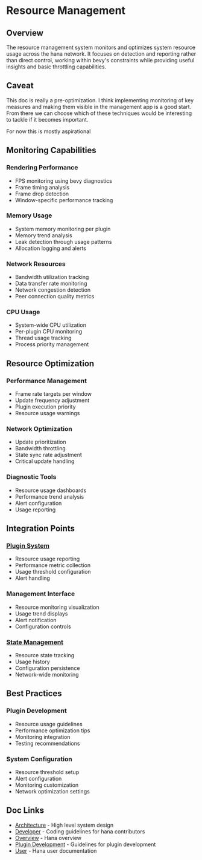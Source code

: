 # Resource Management

## Overview
The resource management system monitors and optimizes system resource usage across the hana network. It focuses on detection and reporting rather than direct control, working within bevy's constraints while providing useful insights and basic throttling capabilities.
## Caveat
This doc is really a pre-optimization. I think implementing monitoring of key measures and making them visible in the management app is a good start. From there we can choose which of these techniques would be interesting to tackle if it becomes important.

For now this is mostly aspirational
## Monitoring Capabilities
### Rendering Performance
- FPS monitoring using bevy diagnostics
- Frame timing analysis
- Frame drop detection
- Window-specific performance tracking
### Memory Usage
- System memory monitoring per plugin
- Memory trend analysis
- Leak detection through usage patterns
- Allocation logging and alerts
### Network Resources
- Bandwidth utilization tracking
- Data transfer rate monitoring
- Network congestion detection
- Peer connection quality metrics
### CPU Usage
- System-wide CPU utilization
- Per-plugin CPU monitoring
- Thread usage tracking
- Process priority management
## Resource Optimization
### Performance Management
- Frame rate targets per window
- Update frequency adjustment
- Plugin execution priority
- Resource usage warnings
### Network Optimization
- Update prioritization
- Bandwidth throttling
- State sync rate adjustment
- Critical update handling
### Diagnostic Tools
- Resource usage dashboards
- Performance trend analysis
- Alert configuration
- Usage reporting
## Integration Points
### [Plugin System](./plugins.md)
- Resource usage reporting
- Performance metric collection
- Usage threshold configuration
- Alert handling
### Management Interface
- Resource monitoring visualization
- Usage trend displays
- Alert notification
- Configuration controls
### [State Management](./state.md)
- Resource state tracking
- Usage history
- Configuration persistence
- Network-wide monitoring
## Best Practices
### Plugin Development
- Resource usage guidelines
- Performance optimization tips
- Monitoring integration
- Testing recommendations
### System Configuration
- Resource threshold setup
- Alert configuration
- Monitoring customization
- Network optimization settings
## Doc Links
- [Architecture](../architecture/README.md) - High level system design
- [Developer](../developer/README.md) - Coding guidelines for hana contributors
- [Overview](../../README.md) - Hana overview
- [Plugin Development](../plugins/README.md) - Guidelines for plugin development
- [User](../user/README.md) - Hana user documentation
